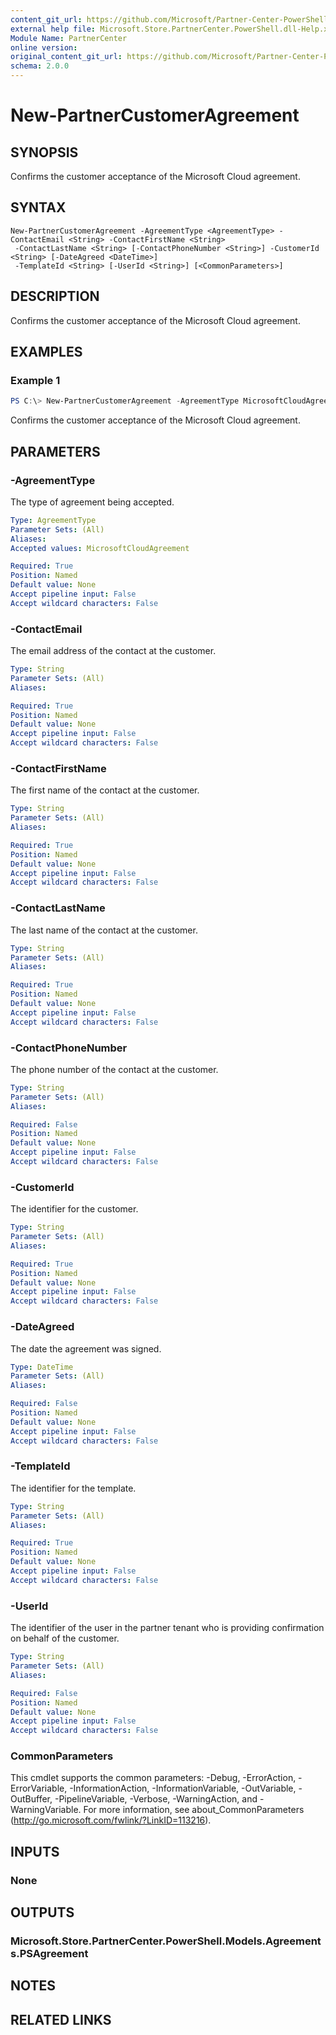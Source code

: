 ```yaml
---
content_git_url: https://github.com/Microsoft/Partner-Center-PowerShell/blob/master/docs/help/New-PartnerCustomerAgreement.md
external help file: Microsoft.Store.PartnerCenter.PowerShell.dll-Help.xml
Module Name: PartnerCenter
online version:
original_content_git_url: https://github.com/Microsoft/Partner-Center-PowerShell/blob/master/docs/help/New-PartnerCustomerAgreement.md
schema: 2.0.0
---
```


# New-PartnerCustomerAgreement

## SYNOPSIS
Confirms the customer acceptance of the Microsoft Cloud agreement.

## SYNTAX

```
New-PartnerCustomerAgreement -AgreementType <AgreementType> -ContactEmail <String> -ContactFirstName <String>
 -ContactLastName <String> [-ContactPhoneNumber <String>] -CustomerId <String> [-DateAgreed <DateTime>]
 -TemplateId <String> [-UserId <String>] [<CommonParameters>]
```

## DESCRIPTION
Confirms the customer acceptance of the Microsoft Cloud agreement.

## EXAMPLES

### Example 1
```powershell
PS C:\> New-PartnerCustomerAgreement -AgreementType MicrosoftCloudAgreement -ContactEmail 'jdoe@customer.com' -ContactFirstName 'Jane' -ContactLastName 'Doe' -CustomerId '46a62ece-10ad-42e5-b3f1-b2ed53e6fc08' -TemplateId '998b88de-aa99-4388-a42c-1b3517d49490'
```

Confirms the customer acceptance of the Microsoft Cloud agreement.

## PARAMETERS

### -AgreementType
The type of agreement being accepted.

```yaml
Type: AgreementType
Parameter Sets: (All)
Aliases:
Accepted values: MicrosoftCloudAgreement

Required: True
Position: Named
Default value: None
Accept pipeline input: False
Accept wildcard characters: False
```

### -ContactEmail
The email address of the contact at the customer.

```yaml
Type: String
Parameter Sets: (All)
Aliases:

Required: True
Position: Named
Default value: None
Accept pipeline input: False
Accept wildcard characters: False
```

### -ContactFirstName
The first name of the contact at the customer.

```yaml
Type: String
Parameter Sets: (All)
Aliases:

Required: True
Position: Named
Default value: None
Accept pipeline input: False
Accept wildcard characters: False
```

### -ContactLastName
The last name of the contact at the customer.

```yaml
Type: String
Parameter Sets: (All)
Aliases:

Required: True
Position: Named
Default value: None
Accept pipeline input: False
Accept wildcard characters: False
```

### -ContactPhoneNumber
The phone number of the contact at the customer.

```yaml
Type: String
Parameter Sets: (All)
Aliases:

Required: False
Position: Named
Default value: None
Accept pipeline input: False
Accept wildcard characters: False
```

### -CustomerId
The identifier for the customer.

```yaml
Type: String
Parameter Sets: (All)
Aliases:

Required: True
Position: Named
Default value: None
Accept pipeline input: False
Accept wildcard characters: False
```

### -DateAgreed
The date the agreement was signed.

```yaml
Type: DateTime
Parameter Sets: (All)
Aliases:

Required: False
Position: Named
Default value: None
Accept pipeline input: False
Accept wildcard characters: False
```

### -TemplateId
The identifier for the template.

```yaml
Type: String
Parameter Sets: (All)
Aliases:

Required: True
Position: Named
Default value: None
Accept pipeline input: False
Accept wildcard characters: False
```

### -UserId
The identifier of the user in the partner tenant who is providing confirmation on behalf of the customer.

```yaml
Type: String
Parameter Sets: (All)
Aliases:

Required: False
Position: Named
Default value: None
Accept pipeline input: False
Accept wildcard characters: False
```

### CommonParameters
This cmdlet supports the common parameters: -Debug, -ErrorAction, -ErrorVariable, -InformationAction, -InformationVariable, -OutVariable, -OutBuffer, -PipelineVariable, -Verbose, -WarningAction, and -WarningVariable. For more information, see about_CommonParameters (http://go.microsoft.com/fwlink/?LinkID=113216).

## INPUTS

### None

## OUTPUTS

### Microsoft.Store.PartnerCenter.PowerShell.Models.Agreements.PSAgreement

## NOTES

## RELATED LINKS
